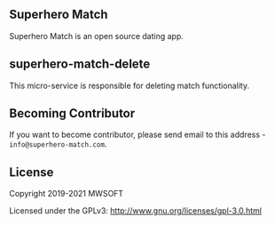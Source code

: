 ## Superhero Match
Superhero Match is an open source dating app.

## superhero-match-delete
This micro-service is responsible for deleting match functionality. 

## Becoming Contributor
If you want to become contributor, please send email to this address - `info@superhero-match.com`.

## License
Copyright 2019-2021 MWSOFT

Licensed under the GPLv3: http://www.gnu.org/licenses/gpl-3.0.html